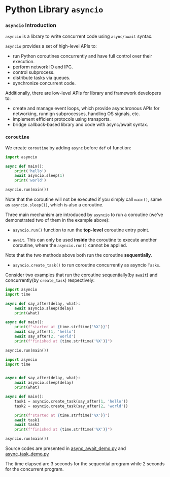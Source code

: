 # Python Library `asyncio`

### `asyncio` Introduction

`asyncio` is a library to write concurrent code using `async/await` syntax. 

`asyncio` provides a set of high-level APIs to:

- run Python coroutines concurrently and have full control over their execution.
- perform network IO and IPC.
- control subprocess.
- distribute tasks via queues.
- synchronize concurrent code.

Additionally, there are low-level APIs for library and framework developers to:

- create and manage event loops, which provide asynchronous APIs for networking, runnign subprocesses, handling OS signals, etc.
- implement efficient protocols using transports.
- bridge callback-based library and code with async/await syntax.








### `coroutine`

We create `coroutine` by adding `async` before `def` of function:

```python
import asyncio

async def main():
	print('hello')
	await asyncio.sleep(1)
	print('world')

asyncio.run(main())
```

Note that the coroutine will not be executed if you simply call `main()`, same as `asyncio.sleep(1)`, which is also a coroutine.

Three main mechanism are introduced by `asyncio` to run a coroutine (we've demonstrated two of them in the example above):

- `asyncio.run()` function to run the **top-level** coroutine entry point.

- `await`. This can only be used **inside** the coroutine to execute another coroutine, where the `asyncio.run()` cannot be applied.

Note that the two methods above both run the coroutine **sequentially**.

- `asyncio.create_task()` to run coroutine concurrently as asyncio `Tasks`.

Consider two examples that run the coroutine sequentially(by `await`) and concurrently(by `create_task`) respectively:

```python
import asyncio
import time

async def say_after(delay, what):
	await asyncio.sleep(delay)
	print(what)

async def main():
	print(f"started at {time.strftime('%X')}")
	await say_after(1, 'hello')
	await say_after(2, 'world')
	print(f"finished at {time.strftime('%X')}")

asyncio.run(main())
```

```python
import asyncio
import time


async def say_after(delay, what):
	await asyncio.sleep(delay)
	print(what)

async def main():
	task1 = asyncio.create_task(say_after(1, 'hello'))
	task2 = asyncio.create_task(say_after(2, 'world'))

	print(f"started at {time.strftime('%X')}")
	await task1
	await task2
	print(f"finished at {time.strftime('%X')}")

asyncio.run(main())
```

Source codes are presented in [async_await_demo.py](__src__async_await_demo/async_await_demo.py) and [async_task_demo.py](__src__async_task_demo/async_task_demo.py)

The time elapsed are 3 seconds for the sequential program while 2 seconds for the concurrent program.
